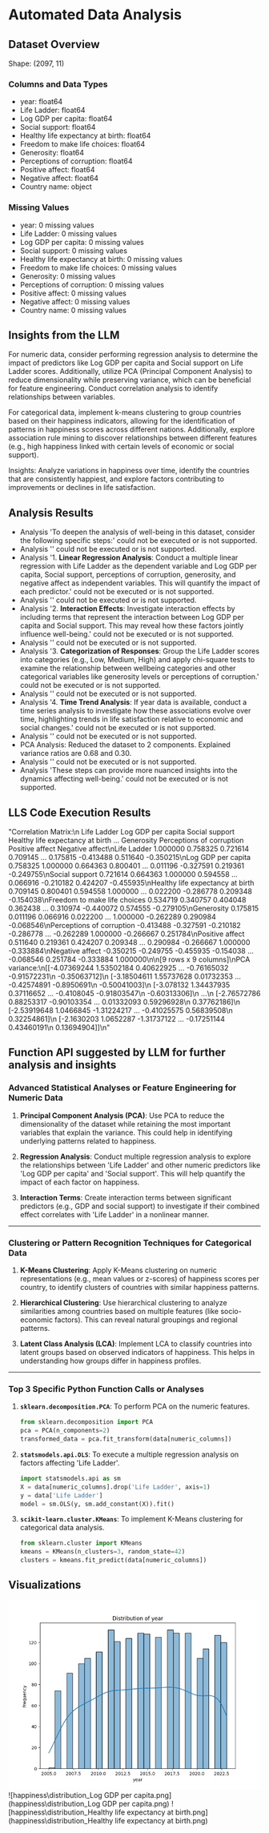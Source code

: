 # Automated Data Analysis

## Dataset Overview
Shape: (2097, 11)

### Columns and Data Types
- year: float64
- Life Ladder: float64
- Log GDP per capita: float64
- Social support: float64
- Healthy life expectancy at birth: float64
- Freedom to make life choices: float64
- Generosity: float64
- Perceptions of corruption: float64
- Positive affect: float64
- Negative affect: float64
- Country name: object

### Missing Values
- year: 0 missing values
- Life Ladder: 0 missing values
- Log GDP per capita: 0 missing values
- Social support: 0 missing values
- Healthy life expectancy at birth: 0 missing values
- Freedom to make life choices: 0 missing values
- Generosity: 0 missing values
- Perceptions of corruption: 0 missing values
- Positive affect: 0 missing values
- Negative affect: 0 missing values
- Country name: 0 missing values

## Insights from the LLM
For numeric data, consider performing regression analysis to determine the impact of predictors like Log GDP per capita and Social support on Life Ladder scores. Additionally, utilize PCA (Principal Component Analysis) to reduce dimensionality while preserving variance, which can be beneficial for feature engineering. Conduct correlation analysis to identify relationships between variables.

For categorical data, implement k-means clustering to group countries based on their happiness indicators, allowing for the identification of patterns in happiness scores across different nations. Additionally, explore association rule mining to discover relationships between different features (e.g., high happiness linked with certain levels of economic or social support).

Insights: Analyze variations in happiness over time, identify the countries that are consistently happiest, and explore factors contributing to improvements or declines in life satisfaction.


## Analysis Results
- Analysis 'To deepen the analysis of well-being in this dataset, consider the following specific steps:' could not be executed or is not supported.
- Analysis '' could not be executed or is not supported.
- Analysis '1. **Linear Regression Analysis**: Conduct a multiple linear regression with Life Ladder as the dependent variable and Log GDP per capita, Social support, perceptions of corruption, generosity, and negative affect as independent variables. This will quantify the impact of each predictor.' could not be executed or is not supported.
- Analysis '' could not be executed or is not supported.
- Analysis '2. **Interaction Effects**: Investigate interaction effects by including terms that represent the interaction between Log GDP per capita and Social support. This may reveal how these factors jointly influence well-being.' could not be executed or is not supported.
- Analysis '' could not be executed or is not supported.
- Analysis '3. **Categorization of Responses**: Group the Life Ladder scores into categories (e.g., Low, Medium, High) and apply chi-square tests to examine the relationship between wellbeing categories and other categorical variables like generosity levels or perceptions of corruption.' could not be executed or is not supported.
- Analysis '' could not be executed or is not supported.
- Analysis '4. **Time Trend Analysis**: If year data is available, conduct a time series analysis to investigate how these associations evolve over time, highlighting trends in life satisfaction relative to economic and social changes.' could not be executed or is not supported.
- Analysis '' could not be executed or is not supported.
- PCA Analysis: Reduced the dataset to 2 components. Explained variance ratios are 0.68 and 0.30.
- Analysis '' could not be executed or is not supported.
- Analysis 'These steps can provide more nuanced insights into the dynamics affecting well-being.' could not be executed or is not supported.

## LLS Code Execution Results
"Correlation Matrix:\n                                  Life Ladder  Log GDP per capita  Social support  Healthy life expectancy at birth  ...  Generosity  Perceptions of corruption  Positive affect  Negative affect\nLife Ladder                          1.000000            0.758325        0.721614                          0.709145  ...    0.175815                  -0.413488         0.511640        -0.350215\nLog GDP per capita                   0.758325            1.000000        0.664363                          0.800401  ...    0.011196                  -0.327591         0.219361        -0.249755\nSocial support                       0.721614            0.664363        1.000000                          0.594558  ...    0.066916                  -0.210182         0.424207        -0.455935\nHealthy life expectancy at birth     0.709145            0.800401        0.594558                          1.000000  ...    0.022200                  -0.286778         0.209348        -0.154038\nFreedom to make life choices         0.534719            0.340757        0.404048                          0.362438  ...    0.310974                  -0.440072         0.574555        -0.279105\nGenerosity                           0.175815            0.011196        0.066916                          0.022200  ...    1.000000                  -0.262289         0.290984        -0.068546\nPerceptions of corruption           -0.413488           -0.327591       -0.210182                         -0.286778  ...   -0.262289                   1.000000        -0.266667         0.251784\nPositive affect                      0.511640            0.219361        0.424207                          0.209348  ...    0.290984                  -0.266667         1.000000        -0.333884\nNegative affect                     -0.350215           -0.249755       -0.455935                         -0.154038  ...   -0.068546                   0.251784        -0.333884         1.000000\n\n[9 rows x 9 columns]\nPCA variance:\n[[-4.07369244  1.53502184  0.40622925 ... -0.76165032 -0.91572231\n  -0.35063712]\n [-3.18504611  1.55737628  0.01732353 ... -0.42574891 -0.8950691\n  -0.50041003]\n [-3.078132    1.34437935  0.37116652 ... -0.4108045  -0.91803547\n  -0.60313306]\n ...\n [-2.76572786  0.88253317 -0.90103354 ...  0.01332093  0.59296928\n   0.37762186]\n [-2.53919648  1.0466845  -1.31224217 ... -0.41025575  0.56839508\n   0.32254861]\n [-2.1630203   1.0652287  -1.31737122 ... -0.17251144  0.43460191\n   0.13694904]]\n"



## Function API suggested by LLM for further analysis and insights
### Advanced Statistical Analyses or Feature Engineering for Numeric Data

1. **Principal Component Analysis (PCA)**: Use PCA to reduce the dimensionality of the dataset while retaining the most important variables that explain the variance. This could help in identifying underlying patterns related to happiness.

2. **Regression Analysis**: Conduct multiple regression analysis to explore the relationships between 'Life Ladder' and other numeric predictors like 'Log GDP per capita' and 'Social support'. This will help quantify the impact of each factor on happiness.

3. **Interaction Terms**: Create interaction terms between significant predictors (e.g., GDP and social support) to investigate if their combined effect correlates with 'Life Ladder' in a nonlinear manner.

---

### Clustering or Pattern Recognition Techniques for Categorical Data

1. **K-Means Clustering**: Apply K-Means clustering on numeric representations (e.g., mean values or z-scores) of happiness scores per country, to identify clusters of countries with similar happiness patterns.

2. **Hierarchical Clustering**: Use hierarchical clustering to analyze similarities among countries based on multiple features (like socio-economic factors). This can reveal natural groupings and regional patterns.

3. **Latent Class Analysis (LCA)**: Implement LCA to classify countries into latent groups based on observed indicators of happiness. This helps in understanding how groups differ in happiness profiles.

---

### Top 3 Specific Python Function Calls or Analyses

1. **`sklearn.decomposition.PCA`**: To perform PCA on the numeric features.

   ```python
   from sklearn.decomposition import PCA
   pca = PCA(n_components=2)
   transformed_data = pca.fit_transform(data[numeric_columns])
   ```

2. **`statsmodels.api.OLS`**: To execute a multiple regression analysis on factors affecting 'Life Ladder'.

   ```python
   import statsmodels.api as sm
   X = data[numeric_columns].drop('Life Ladder', axis=1)
   y = data['Life Ladder']
   model = sm.OLS(y, sm.add_constant(X)).fit()
   ```

3. **`scikit-learn.cluster.KMeans`**: To implement K-Means clustering for categorical data analysis.

   ```python
   from sklearn.cluster import KMeans
   kmeans = KMeans(n_clusters=3, random_state=42)
   clusters = kmeans.fit_predict(data[numeric_columns])
   ```

## Visualizations
![happiness\distribution_year.png](happiness\distribution_year.png)
![happiness\distribution_Log GDP per capita.png](happiness\distribution_Log GDP per capita.png)
![happiness\distribution_Healthy life expectancy at birth.png](happiness\distribution_Healthy life expectancy at birth.png)
